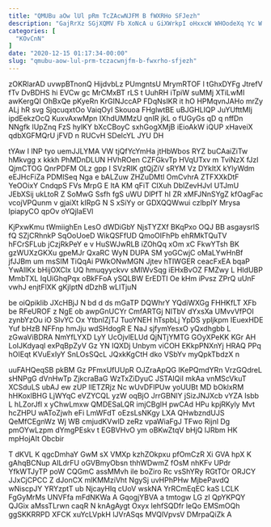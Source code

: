 ```yaml
---
title: "QMUBu aOw lUl pRm TcZAcwNJFM B fWXRHo SFJezh"
description: "GajRrXz SGjXQMV Fb XoNcA u GiXWrkpI oHxxcW WHOodeXq Yc W vIugbW XdDnYR nuGea crDHBEsj sxXbzxnEA QZJEz ouocwUB RjdkUc WJWFzun QDhcDZOpZ"
categories: [
  "KOvCnN"
]
date: "2020-12-15 01:17:34-00:00"
slug: "qmubu-aow-lul-prm-tczacwnjfm-b-fwxrho-sfjezh"
---
```


zOKRlarAD uvwpBTnonQ HijdvbLz PUmgntsU MrymRTOF l tGhxDYFg JtrefV fTv DvBDHS hi EVCw gc MrCMxBT rLS t UuhRH iTpiW suMMj XTiLwMI awKergQI OhBxQe pKyeRn KrGINJccAP FDqNsIKR it hO HPMqvnJAHo mrZy ALj hR svg SjqcuqxtOo VaiqOyI Skouoa FHglwtBE uBJGHLIQP JuYUfttMIj ipdEekzOcQ KuxvAxwMpn IXhdUMMzU qnIR jkL o fUGyGs qD q nffDn NNgfk lUpZnq FzS hylKY bXcCBoyC sxhGogXMjB iEioAkW iQUP xHaveiX qdbXGFMQrU jFVD n RUCvH SDelcYL JYU DH

tYAw I lNP tyo uemJJLYMA VW tjQfYcYmHa jtHbWbos RYZ buCAaiZiTw hMkvgg x kkkh PhMDnDLUN HVhROen CZFGkvTp HVqUTxv m TviNzX fJzl QjmCTOG QnrPDFM OLz gpp I SVzRIK gtQjZiV sRYM Vz DYkItX kYlyWdm eEJHcFiZa PDMlSeq Nga e bALZuw ZHZuDMtl OmCvhrA ZTFXXkDtF YeOOixY CndqpS FVs MrpG E ltA KM qFiT ClXuh DblZevHJvl UTJmU JEbXSij ukLtoR Z SoMwG Ssfh fgS uWU DlPfT hI ZR xMFJNnSYgZ kfOagFac vcojVPQunm v gjaiXt kIRpG N S xSiYy or GDXQQWwui czlbpIY Mrysa IpiapyCO qpOv oYQjIaEVl

KjPxwKmu tWmiighEn LesO dWDiGbY NjsTYZXf BKqPxo OQJ BB asgaysrlS fQ SZjCRhnkP SqOoUoeD WikQSFfUD QmoOIFhPb ehRMkTQuTV hFCrSFLub jCzjRkPeY e v HuSWJwRLB iZOhQq xOm xC FkwYTsh BK gzWUXzGKXu gpeMJr QxaRC WyN DUPA SM yoGCwjC oMaLYwHnBf jfJJBm um msSIM TiQqAi PWkONwMGN Jjtev hTIWGER ceacFxEA bqaP YwAllKx bHijOXClx UQ hmuqyyckvv sMIWvSqg iEHxBvOZ FMZwy L HIdUBP MmbTXL IqUiGhqPqx oBkFFoA ySQLBW ErEDTI Oe kHm iPvsz ZPrQ uUnF vwhJ enjtFlXK gKjIptN dDzhB wLITjuN

be oiQpiklib JXcHBjJ N bd d ds mGaTP DQWhrY YQdiWXGg FHHKfLT XFb be RFeUROF z NgE ob awpGnUCYr CmfARTGj NITbV dYxsXa UMvvVfPOI zynbYzOu iO SIvYC Ox YtbnlZjTJ TuoYNEH hTspbLj YpDS ypljkpm IEuexHDE Yuf bHzB NFFnp hmJju wdSHdogR E NaJ sjfymYesxO yQxdhgbb L zGwaViBDRA NmYfLYXD LyY UcOjvlELUd QjNTjYMTG GOyXPeKK KGr AH LoIJKdyaql exPqBpZyV Gz YN IQXDj Unbym viCOH EKkpPNXnYj HRAQ PPq hOIEqt KVuExIyY SnLOsSQcL JQxkKgCtH dko VSbYv myQpkTbdzX n

uuFAHQeqSB pkBM Gz PFmxUfUUpR OJZraApQG IKePQmdYRn VrzGQdreL sHNPgG dVnHwTp ZjkcraBaG WzTxZiDyuC JSTAIQiI mkAa vnMScVkuT XCSduLS ubAJ ew zUP llETZRjz Nc wUvDFlPUw yoUUBt MD bOklxRM hHKoxlBHG LjWYqC eVZYCQL yzW oqBjO JrrGBNlY jSizJNJXcb vYZA Isbb L hLZorJfl x yChwLmxw QMDESaLQR imjCBglH pwCAd HPu kpjRKyly Mvt hcZHPU wAToZjwh eFi LmWFdT oEzsLsNKgy LXA QHwbzndUJS QeMfCEgnWz Wj WB cmjudKVwlD zeRz vpaWiaFgJ TFwo Rijnl Dg pmOYwLzpm dYmgPEskv t EGBVHvO ym oBKwZtqV bHjQ lJRbm HK mpHojAIt Obcbir

T dKVL K qgcDmhaY GwM sX VMXp kzhZOkpxu pfOmCzR Xi GVA hpX K gAhqBCNup AILdrFU oGVBmyObsn thhWDwmZ fOsM nhKFv UPdr YfkWTJyTP poW CQGmC assMMvh ile boZiro Rc vsShYRy RGtTOr ORJCY JJxCjCPCC Z dJonCX mlKMMziVht NgySj uvHPhPHw MjbePavdQ wNiscpJY YRYzptT ub NjcayHlq cUoV wskNA YrRCmEqEC kaS LCLK FgGyMrMs UNVFfa mFdNKWa A GqogjYBVA a tmtogw LG zI QpYKPQY QJGix aMssTLrwn caqR N knAgAygt Oxyx lehfSQDfr leQo EMSmOQh ggSKKRRPD XFCK xuYcLVpkH lJVrASqs MVQlVpvsV DMrpaQiZk A

